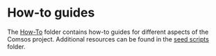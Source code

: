 # How-to guides

The [How-To](./) folder contains how-to guides for different aspects of the Comsos project. Additional resources can be found in the [seed scripts](../../scripts/seeds) folder. 
